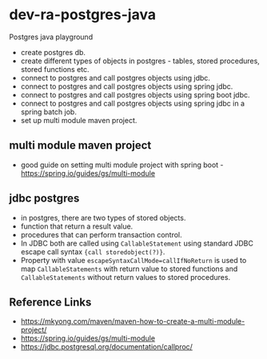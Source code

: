 # dev-ra-postgres-java
Postgres java playground
* create postgres db.
* create different types of objects in postgres - tables, stored procedures, stored functions etc.
* connect to postgres and call postgres objects using jdbc.
* connect to postgres and call postgres objects using spring jdbc.
* connect to postgres and call postgres objects using spring boot jdbc.
* connect to postgres and call postgres objects using spring jdbc in a spring batch job.
* set up multi module maven project.

## multi module maven project 
* good guide on setting multi module project with spring boot - https://spring.io/guides/gs/multi-module

## jdbc postgres
* in postgres, there are two types of stored objects.
* function that return a result value.
* procedures that can perform transaction control.
* In JDBC both are called using `CallableStatement` using standard JDBC escape call syntax `{call storedobject(?)}`.
* Property with value `escapeSyntaxCallMode=callIfNoReturn` is used to map `CallableStatements` with return value to 
stored functions and `CallableStatements` without return values to stored procedures.

## Reference Links
* https://mkyong.com/maven/maven-how-to-create-a-multi-module-project/
* https://spring.io/guides/gs/multi-module
* https://jdbc.postgresql.org/documentation/callproc/